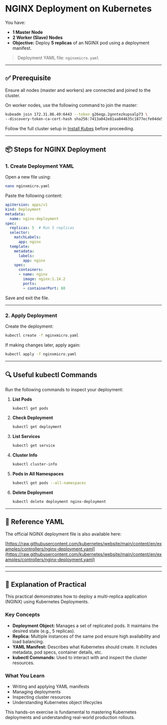 # NGINX Deployment on Kubernetes

You have:

- **1 Master Node**
- **2 Worker (Slave) Nodes**
- **Objective:** Deploy **5 replicas** of an NGINX pod using a deployment manifest.

> Deployment YAML file: `nginxmicro.yaml`

---

## ✅ Prerequisite

Ensure all nodes (master and workers) are connected and joined to the cluster.

On worker nodes, use the following command to join the master:

```bash
kubeadm join 172.31.86.49:6443 --token g26eqp.2gnntezkupsalp73 \
--discovery-token-ca-cert-hash sha256:7413a042e81aa844635c1877ecfe04de504ac70e24face7fdf47405fed25480b
```

Follow the full cluster setup in [Install Kubes](./../KubernetesSetup/01_MasterSlaveSetupMethod2.md) before proceeding.

---

## 📦 Steps for NGINX Deployment

### 1. Create Deployment YAML

Open a new file using:

```bash
nano nginxmicro.yaml
```

Paste the following content:

```yaml
apiVersion: apps/v1
kind: Deployment
metadata:
  name: nginx-deployment
spec:
  replicas: 5  # Run 5 replicas
  selector:
    matchLabels:
      app: nginx
  template:
    metadata:
      labels:
        app: nginx
    spec:
      containers:
      - name: nginx
        image: nginx:1.14.2
        ports:
        - containerPort: 80
```

Save and exit the file.

---

### 2. Apply Deployment

Create the deployment:

```bash
kubectl create -f nginxmicro.yaml
```

If making changes later, apply again:

```bash
kubectl apply -f nginxmicro.yaml
```

---

## 🔍 Useful kubectl Commands

Run the following commands to inspect your deployment:

1. **List Pods**

   ```bash
   kubectl get pods
   ```

2. **Check Deployment**

   ```bash
   kubectl get deployment
   ```

3. **List Services**

   ```bash
   kubectl get service
   ```

4. **Cluster Info**

   ```bash
   kubectl cluster-info
   ```

5. **Pods in All Namespaces**

   ```bash
   kubectl get pods --all-namespaces
   ```

6. **Delete Deployment**

   ```bash
   kubectl delete deployment nginx-deployment
   ```

---

## 🔗 Reference YAML

The official NGINX deployment file is also available here:

[https://raw.githubusercontent.com/kubernetes/website/main/content/en/examples/controllers/nginx-deployment.yaml](https://raw.githubusercontent.com/kubernetes/website/main/content/en/examples/controllers/nginx-deployment.yaml)

---

---

## 📘 Explanation of Practical

This practical demonstrates how to deploy a multi-replica application (NGINX) using Kubernetes Deployments.

### Key Concepts

- **Deployment Object:** Manages a set of replicated pods. It maintains the desired state (e.g., 5 replicas).
- **Replica:** Multiple instances of the same pod ensure high availability and load balancing.
- **YAML Manifest:** Describes what Kubernetes should create. It includes metadata, pod specs, container details, etc.
- **kubectl Commands:** Used to interact with and inspect the cluster resources.

### What You Learn

- Writing and applying YAML manifests
- Managing deployments
- Inspecting cluster resources
- Understanding Kubernetes object lifecycles

This hands-on exercise is fundamental to mastering Kubernetes deployments and understanding real-world production rollouts.
